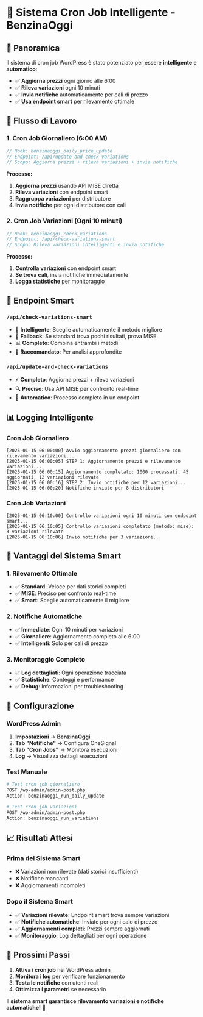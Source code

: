 # 🧠 Sistema Cron Job Intelligente - BenzinaOggi

## 🎯 **Panoramica**

Il sistema di cron job WordPress è stato potenziato per essere **intelligente** e **automatico**:

- ✅ **Aggiorna prezzi** ogni giorno alle 6:00
- ✅ **Rileva variazioni** ogni 10 minuti
- ✅ **Invia notifiche** automaticamente per cali di prezzo
- ✅ **Usa endpoint smart** per rilevamento ottimale

## 🔄 **Flusso di Lavoro**

### **1. Cron Job Giornaliero (6:00 AM)**
```php
// Hook: benzinaoggi_daily_price_update
// Endpoint: /api/update-and-check-variations
// Scopo: Aggiorna prezzi + rileva variazioni + invia notifiche
```

**Processo:**
1. **Aggiorna prezzi** usando API MISE diretta
2. **Rileva variazioni** con endpoint smart
3. **Raggruppa variazioni** per distributore
4. **Invia notifiche** per ogni distributore con cali

### **2. Cron Job Variazioni (Ogni 10 minuti)**
```php
// Hook: benzinaoggi_check_variations
// Endpoint: /api/check-variations-smart
// Scopo: Rileva variazioni intelligenti e invia notifiche
```

**Processo:**
1. **Controlla variazioni** con endpoint smart
2. **Se trova cali**, invia notifiche immediatamente
3. **Logga statistiche** per monitoraggio

## 🧠 **Endpoint Smart**

### **`/api/check-variations-smart`**
- 🎯 **Intelligente**: Sceglie automaticamente il metodo migliore
- 🔄 **Fallback**: Se standard trova pochi risultati, prova MISE
- 📊 **Completo**: Combina entrambi i metodi
- 🎯 **Raccomandato**: Per analisi approfondite

### **`/api/update-and-check-variations`**
- ⚡ **Completo**: Aggiorna prezzi + rileva variazioni
- 🔍 **Preciso**: Usa API MISE per confronto real-time
- 🚀 **Automatico**: Processo completo in un endpoint

## 📊 **Logging Intelligente**

### **Cron Job Giornaliero**
```
[2025-01-15 06:00:00] Avvio aggiornamento prezzi giornaliero con rilevamento variazioni...
[2025-01-15 06:00:05] STEP 1: Aggiornamento prezzi e rilevamento variazioni...
[2025-01-15 06:00:15] Aggiornamento completato: 1000 processati, 45 aggiornati, 12 variazioni rilevate
[2025-01-15 06:00:16] STEP 2: Invio notifiche per 12 variazioni...
[2025-01-15 06:00:20] Notifiche inviate per 8 distributori
```

### **Cron Job Variazioni**
```
[2025-01-15 06:10:00] Controllo variazioni ogni 10 minuti con endpoint smart...
[2025-01-15 06:10:05] Controllo variazioni completato (metodo: mise): 3 variazioni rilevate
[2025-01-15 06:10:06] Invio notifiche per 3 variazioni...
```

## 🎯 **Vantaggi del Sistema Smart**

### **1. Rilevamento Ottimale**
- ✅ **Standard**: Veloce per dati storici completi
- ✅ **MISE**: Preciso per confronto real-time
- ✅ **Smart**: Sceglie automaticamente il migliore

### **2. Notifiche Automatiche**
- ✅ **Immediate**: Ogni 10 minuti per variazioni
- ✅ **Giornaliere**: Aggiornamento completo alle 6:00
- ✅ **Intelligenti**: Solo per cali di prezzo

### **3. Monitoraggio Completo**
- ✅ **Log dettagliati**: Ogni operazione tracciata
- ✅ **Statistiche**: Conteggi e performance
- ✅ **Debug**: Informazioni per troubleshooting

## 🔧 **Configurazione**

### **WordPress Admin**
1. **Impostazioni** → **BenzinaOggi**
2. **Tab "Notifiche"** → Configura OneSignal
3. **Tab "Cron Jobs"** → Monitora esecuzioni
4. **Log** → Visualizza dettagli esecuzioni

### **Test Manuale**
```bash
# Test cron job giornaliero
POST /wp-admin/admin-post.php
Action: benzinaoggi_run_daily_update

# Test cron job variazioni  
POST /wp-admin/admin-post.php
Action: benzinaoggi_run_variations
```

## 📈 **Risultati Attesi**

### **Prima del Sistema Smart**
- ❌ Variazioni non rilevate (dati storici insufficienti)
- ❌ Notifiche mancanti
- ❌ Aggiornamenti incompleti

### **Dopo il Sistema Smart**
- ✅ **Variazioni rilevate**: Endpoint smart trova sempre variazioni
- ✅ **Notifiche automatiche**: Inviate per ogni calo di prezzo
- ✅ **Aggiornamenti completi**: Prezzi sempre aggiornati
- ✅ **Monitoraggio**: Log dettagliati per ogni operazione

## 🚀 **Prossimi Passi**

1. **Attiva i cron job** nel WordPress admin
2. **Monitora i log** per verificare funzionamento
3. **Testa le notifiche** con utenti reali
4. **Ottimizza i parametri** se necessario

**Il sistema smart garantisce rilevamento variazioni e notifiche automatiche!** 🎯
